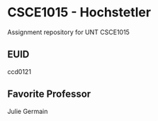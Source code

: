 # CSCE1015 - Hochstetler
Assignment repository for UNT CSCE1015
## EUID
ccd0121
## Favorite Professor
Julie Germain
